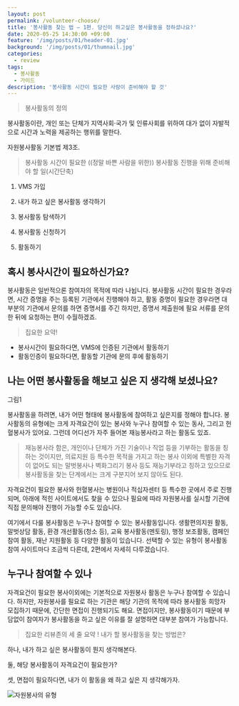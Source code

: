 ```yaml
---
layout: post
permalink: /volunteer-choose/
title: '봉사활동 찾는 법 – 1편. 당신이 하고싶은 봉사활동을 정하셨나요?'
date: 2020-05-25 14:30:00 +09:00
feature: '/img/posts/01/header-01.jpg'
background: '/img/posts/01/thumnail.jpg'
categories:
  - review
tags:
  - 봉사활동
  - 가이드
description: '봉사활동 시간이 필요한 사람이 준비해야 할 것'
---
```


> 봉사활동의 정의

 봉사활동이란, 개인 또는 단체가 지역사회·국가 및 인류사회를 위하여 대가 없이 자발적으로 시간과 노력을 제공하는 행위를 말한다.

자원봉사활동 기본법 제3조.



> 봉사활동 시간이 필요한 ((정말 바쁜 사람을 위한)) 봉사활동 진행을 위해 준비해야 할 일(시간단축)

1. VMS 가입

2. 내가 하고 싶은 봉사활동 생각하기

3. 봉사활동 탐색하기

4. 봉사활동 신청하기

5. 활동하기



## 혹시 봉사시간이 필요하신가요?

 봉사활동은 일반적으론 참여자의 목적에 따라 나뉩니다. 봉사활동 시간이 필요한 경우라면, 시간 증명을 주는 등록된 기관에서 진행해야 하고, 활동 증명이 필요한 경우라면 대부분의 기관에서 문의를 하면 증명서를 주긴 하지만, 증명서 제출원에 필요 서류를 문의한 뒤에 요청하는 편이 수월하겠죠.

> 집요한 요약!

* 봉사시간이 필요하다면, VMS에 인증된 기관에서 활동하기
* 활동인증이 필요하다면, 활동할 기관에 문의 후에 활동하기



## 나는 어떤 봉사활동을 해보고 싶은 지 생각해 보셨나요?

그림1

 봉사활동을 하려면, 내가 어떤 형태에 봉사활동에 참여하고 싶은지를 정해야 합니다. 봉사활동의 유형에는 크게 자격요건이 있는 봉사와 누구나 참여할 수 있는 동사, 그리고 헌혈봉사가 있어요. 그런데 어디선가 자주 들어본 재능봉사라고 하는 활동도 있죠.

> 재능봉사라 함은, 개인이나 단체가 가진 기술이나 직업 등을 기부하는 활동을 칭하는 것이지만, 의료지원 등 특수한 목적을 가지고 하는 봉사 이외에 특별한 자격이 없어도 되는 말벗봉사나 벽화그리기 봉사 등도 재능기부라고 칭하고 있으므로 봉사활동을 찾는 단계에서는 크게 구분지어 보지 않아도 된다.

 자격요건이 필요한 봉사와 헌혈봉사는 병원이나 적십자센터 등 특수한 곳에서 주로 진행되며, 아래에 적힌 사이트에서도 찾을 수 있으나 필요에 따라 자원봉사를 실시할 기관에 직접 문의해야 진행이 가능할 수도 있습니다.

 여기에서 다룰 봉사활동은 누구나 참여할 수 있는 봉사활동입니다. 생활편의지원 활동, 말벗상담 활동, 환경 개선활동(청소 등), 교육 봉사활동(멘토링), 행정 보조활동, 캠페인 참여 활동, 재난 지원활동 등 다양한 활동이 있습니다. 선택할 수 있는 유형이 봉사활동 참여 사이트마다 조금씩 다른데, 2편에서 자세히 다루겠습니다.

## 누구나 참여할 수 있나

 자격요건이 필요한 봉사이외에는 기본적으로 자원봉사 활동은 누구나 참여할 수 있습니다. 하지만, 자원봉사를 필요로 하는 기관은 해당 기관의 목적에 따라 봉사활동 희망자 모집하기 때문에, 간단한 면접이 진행되기도 해요. 면접이지만, 봉사활동이기 때문에 부담없이 참여자가 봉사활동을 하고 싶은 이유를 잘 설명하면 대부분 참여가 가능합니다.

> 집요한 리뷰존의 세 줄 요약 ! 내가 할 봉사활동을 찾는 방법은?

 하나, 내가 하고 싶은 봉사활동이 뭔지 생각해본다.

 둘, 해당 봉사활동이 자격요건이 필요한가?

 셋, 면접이 필요하다면, 내가 이 활동을 왜 하고 싶은 지 생각해가자.



![자원봉사의 유형](/img/posts/01/01.png)
